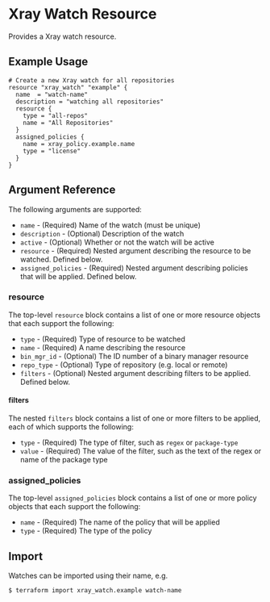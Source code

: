 # Xray Watch Resource

Provides a Xray watch resource.

## Example Usage

```hcl
# Create a new Xray watch for all repositories
resource "xray_watch" "example" {
  name  = "watch-name"
  description = "watching all repositories"
  resource {
    type = "all-repos"
    name = "All Repositories"
  }
  assigned_policies {
    name = xray_policy.example.name
    type = "license"
  }
}
```

## Argument Reference

The following arguments are supported:

* `name` - (Required) Name of the watch (must be unique)
* `description` - (Optional) Description of the watch
* `active` - (Optional) Whether or not the watch will be active
* `resource` - (Required) Nested argument describing the resource to be watched. Defined below.
* `assigned_policies` - (Required) Nested argument describing policies that will be applied. Defined below.

### resource

The top-level `resource` block contains a list of one or more resource objects that each support the following:

* `type` - (Required) Type of resource to be watched
* `name` - (Required) A name describing the resource
* `bin_mgr_id` - (Optional) The ID number of a binary manager resource
* `repo_type` - (Optional) Type of repository (e.g. local or remote)
* `filters` - (Optional) Nested argument describing filters to be applied. Defined below.

#### filters

The nested `filters` block contains a list of one or more filters to be applied, each of which supports the following:

* `type` - (Required) The type of filter, such as `regex` or `package-type`
* `value` - (Required) The value of the filter, such as the text of the regex or name of the package type

### assigned_policies

The top-level `assigned_policies` block contains a list of one or more policy objects that each support the following:

* `name` - (Required) The name of the policy that will be applied
* `type` - (Required) The type of the policy


## Import

Watches can be imported using their name, e.g.

```
$ terraform import xray_watch.example watch-name
```
